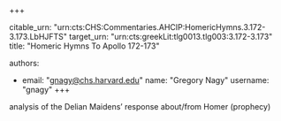 +++


citable_urn: "urn:cts:CHS:Commentaries.AHCIP:HomericHymns.3.172-3.173.LbHJFTS"
target_urn: "urn:cts:greekLit:tlg0013.tlg003:3.172-3.173"
title: "Homeric Hymns To Apollo 172-173"

authors:
- email: "gnagy@chs.harvard.edu"
  name: "Gregory Nagy"
  username: "gnagy"
+++

<p>analysis of the Delian Maidens’ response about/from Homer (prophecy)</p>